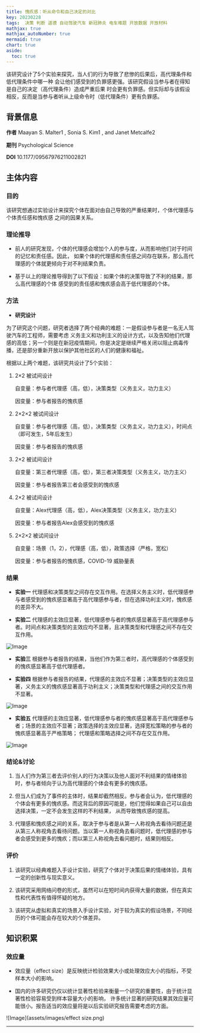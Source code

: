 ```yaml
---
title: 愧疚感：听从命令和自己决定的对比
key: 20230228
tags:  决策 判断 道德 自动驾驶汽车 新冠肺炎 电车难题 开放数据 开放材料
mathjax: true
mathjax_autoNumber: true
mermaid: true
chart: true
aside:
  toc: true
---
```


该研究设计了5个实验来探究，当人们的行为导致了悲惨的后果后，高代理条件和低代理条件中哪一种
会让他们感受到的负罪感更强。该研究假设当参与者在得知是自己的决定（高代理条件）造成严重后果
时会更有负罪感。但实际却与该假设相反，反而是当参与者听从上级命令时（低代理条件）更有负罪感。

<!--more-->

## 背景信息
**作者** Maayan S. Malter1 , Sonia S. Kim1 , and Janet Metcalfe2

**期刊** Psychological Science

**DOI**  10.1177/09567976211002821

## 主体内容

### 目的
该研究想通过实验设计来探究个体在面对由自己导致的严重结果时，个体代理感与个体责任感和愧疚感
之间的因果关系。

### 理论推导
+ 前人的研究发现，个体的代理感会增加个人的参与度，从而影响他们对于时间的记忆和责任感。因此，
如果个体的代理感和责任感之间存在联系，那么高代理感的个体就更倾向于对不利结果负责。

+ 基于以上的理论推导得到了以下假设：如果个体的决策导致了不利的结果，那么高代理感的个体
感受到的责任感和愧疚感会高于低代理感的个体。

### 方法
+ **研究设计** 

为了研究这个问题，研究者选择了两个经典的难题：一是假设参与者是一名无人驾驶汽车的工程师，需要考虑
义务主义和功利主义的设计方式，以及告知他们代理感的高低；另一个则是在新冠疫情期间，你是决定是继续严格关闭以阻止病毒传播，还是部分重新开放以保护其他社区的人们的健康和福祉。

根据以上两个难题，该研究共设计了5个实验：

1. 2×2 被试间设计

	自变量：参与者代理感（高，低），决策类型（义务主义，功力主义）

	因变量：参与者报告的愧疚感

2. 2×2×2 被试间设计

	自变量：参与者代理感（高，低），决策类型（义务主义，功力主义），时间点（即可发生，5年后发生）

	因变量：参与者报告的愧疚感

3. 2×2 被试间设计

	自变量：第三者代理感（高，低），第三者决策类型（义务主义，功力主义）

	因变量：参与者报告第三者会感受到的愧疚感

4. 2×2 被试间设计

	自变量：Alex代理感（高，低），Alex决策类型（义务主义，功力主义）

	因变量：参与者报告Alex会感受到的愧疚感

5. 2×2×2 被试间设计

	自变量：场景（1，2），代理感（高，低），政策选择（严格，宽松）

	因变量：参与者报告的愧疚感，COVID-19 威胁量表

### 结果

+ **实验一**
代理感和决策类型之间存在交互作用。在选择义务主义时，低代理感参与者感受到的愧疚感显著高于高代理感参与者，但在选择功利主义时，愧疚感的差异不大。

+ **实验二**
代理感的主效应显著，低代理感参与者的愧疚感显著高于高代理感参与者。时间点和决策类型的主效应均不显著，且决策类型和代理感之间不存在交互作用。

![Image](assets/images/experiment12.png)

+ **实验三**
根据参与者报告的结果，当他们作为第三者时，高代理感的个体感受到的愧疚感显著高于低代理感者。

+ **实验四**
根据参与者报告的结果，代理感的主效应不显著；决策类型的主效应显著，义务主义的愧疚感显著高于功利主义；决策类型和代理感之间的交互作用不显著。

![Image](assets/images/experiment34.png)

+ **实验五**
代理感的主效应显著，低代理感参与者的愧疚感显著高于高代理感参与者；场景的主效应不显著；政策选择的主效应显著，选择宽松策略的参与者的愧疚感显著高于严格策略；
代理感和策略选择之间不存在交互作用。

![Image](assets/images/experiment5.png)

### 结论&讨论

1. 当人们作为第三者去评价别人的行为决策以及他人面对不利结果的情绪体验时，参与者倾向于认为高代理感的个体会有更多的愧疚感。

2. 但当人们成为了事件的主体时，结果却截然相反。参与者会认为，低代理感的个体会有更多的愧疚感。而这背后的原因可能是，他们觉得如果自己可以自由选择决策，一定不会发生这样的不利结果，
从而导致愧疚感的提高。

3. 代理感和愧疚感之间的关系，取决于参与者是从第一人称视角去看待问题还是从第三人称视角去看待问题。当以第一人称视角去看问题时，低代理感的参与者会感受到更多的愧疚；而以第三人称视角去看问题时，结果则相反。


### 评价

1. 该研究以经典难题入手设计实验，研究了个体对于决策后果的情绪体验，具有一定的创新性与现实意义。

2. 该研究采用网络问卷的形式，虽然可以在短时间内获得大量的数据，但在真实性和代表性有值得怀疑的地方。

3. 该研究从虚拟和真实的场景入手设计实验，对于较为真实的假设场景，不同经历的个体可能会存在较大的个体差异。


## 知识积累

### 效应量
+ 效应量（effect size）是反映统计检验效果大小或处理效应大小的指标，不受样本大小的影响。

+ 国内的许多研究仍仅以统计显著性检验来衡量一个研究的重要性，由于统计显著性检验容易受到样本容量大小的影响，
许多统计显著的研究结果其效应量可能很小。报告适当的效应量将是以后实验研究报告需要考虑的方面。

![Image](assets/images/effect size.png)

---